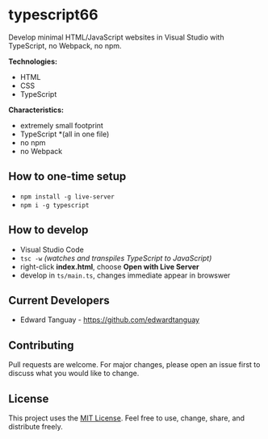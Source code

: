# typescript66

Develop minimal HTML/JavaScript websites in Visual Studio with TypeScript, no Webpack, no npm.

**Technologies:**

- HTML
- CSS
- TypeScript

**Characteristics:**
- extremely small footprint
- TypeScript *(all in one file)
- no npm
- no Webpack

## How to one-time setup
- `npm install -g live-server`
- `npm i -g typescript`

## How to develop
- Visual Studio Code
- `tsc -w`  *(watches and transpiles TypeScript to JavaScript)*
- right-click **index.html**, choose **Open with Live Server**
- develop in `ts/main.ts`, changes immediate appear in browswer

## Current Developers

* Edward Tanguay - https://github.com/edwardtanguay

## Contributing
Pull requests are welcome. For major changes, please open an issue first to discuss what you would like to change.

## License

This project uses the [MIT License](https://choosealicense.com/licenses/mit). Feel free to use, change, share, and distribute freely.